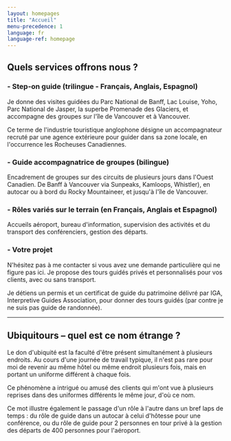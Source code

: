 ```yaml
---
layout: homepages
title: "Accueil"
menu-precedence: 1
language: fr
language-ref: homepage
---
```

## Quels services offrons nous ?

### - Step-on guide (trilingue - Français, Anglais, Espagnol)

Je donne des visites guidées du Parc National de Banff, Lac Louise, Yoho, Parc National de Jasper, la superbe Promenade des Glaciers, et accompagne des groupes sur l'île de Vancouver et à Vancouver.


Ce terme de l'industrie touristique anglophone désigne un accompagnateur recruté par une agence extérieure pour guider dans sa zone locale, en l'occurrence les Rocheuses Canadiennes.

### - Guide accompagnatrice de groupes (bilingue)

Encadrement de groupes sur des circuits de plusieurs jours dans l'Ouest Canadien. De Banff à Vancouver via Sunpeaks, Kamloops, Whistler), en autocar ou à bord du Rocky Mountaineer, et jusqu'à l'île de Vancouver.

### - Rôles variés sur le terrain (en Français, Anglais et Espagnol)

Accueils aéroport, bureau d'information, supervision des activités et du transport des conférenciers, gestion des départs.

### - Votre projet

N'hésitez pas à me contacter si vous avez une demande particulière qui ne figure pas ici. Je propose des tours guidés privés et personnalisés pour vos clients, avec ou sans transport.

Je détiens un permis et un certificat de guide du patrimoine délivré par IGA, Interpretive Guides Association, pour donner des tours guidés (par contre je ne suis pas guide de randonnée).

---

## Ubiquitours – quel est ce nom étrange ?

Le don d'ubiquité est la faculté d'être présent simultanément à plusieurs endroits. Au cours d'une journée de travail typique, il n'est pas rare pour moi de revenir au même hôtel ou même endroit plusieurs fois, mais en portant un uniforme différent à chaque fois.

Ce phénomène a intrigué ou amusé des clients qui m'ont vue à plusieurs reprises dans des uniformes différents le même jour, d'où ce nom.

Ce mot illustre également le passage d'un rôle à l'autre dans un bref laps de temps : du rôle de guide dans un autocar à celui d'hôtesse pour une conférence, ou du rôle de guide pour 2 personnes en tour privé à la gestion des départs de 400 personnes pour l'aéroport.
